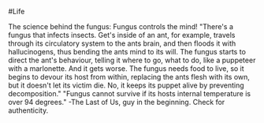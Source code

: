 #Life 

The science behind the fungus:
	Fungus controls the mind!
	"There's a fungus that infects insects. Get's inside of an ant, for example, travels through its circulatory system to the ants brain, and then floods it with hallucinogens, thus bending the ants mind to its will. The fungus starts to direct the ant's behaviour, telling it where to go, what to do, like a puppeteer with a marlonette. And it gets worse. The fungus needs food to live, so it begins to devour its host from within, replacing the ants flesh with its own, but it doesn't let its victim die. No, it keeps its puppet alive by preventing decomposition."
	"Fungus cannot survive if its hosts internal temperature is over 94 degrees."
	-The Last of Us, guy in the beginning. Check for authenticity.